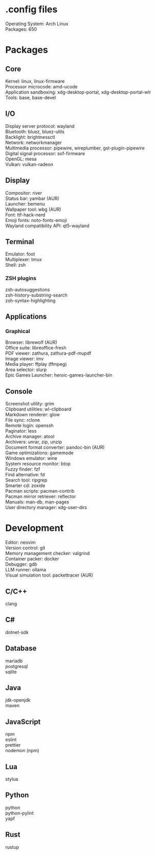 # .config files

Operating System: Arch Linux\
Packages: 650

# Packages

## Core

Kernel: linux, linux-firmware\
Processor microcode: amd-ucode\
Application sandboxing: xdg-desktop-portal, xdg-desktop-portal-wlr\
Tools: base, base-devel

## I/O

Display server protocol: wayland\
Bluetooth: bluez, bluez-utils\
Backlight: brightnessctl\
Network: networkmanager\
Multimedia processor: pipewire, wireplumber, gst-plugin-pipewire\
Digital signal processor: sof-firmware\
OpenGL: mesa\
Vulkan: vulkan-radeon

## Display

Compositor: river\
Status bar: yambar (AUR)\
Launcher: bemenu\
Wallpaper tool: wbg (AUR)\
Font: ttf-hack-nerd\
Emoji fonts: noto-fonts-emoji\
Wayland compatibility API: qt5-wayland

## Terminal

Emulator: foot\
Multiplexer: tmux\
Shell: zsh

### ZSH plugins

zsh-autosuggestions\
zsh-history-substring-search\
zsh-syntax-highlighting

## Applications

### Graphical

Browser: librewolf (AUR)\
Office suite: libreoffice-fresh\
PDF viewer: zathura, zathura-pdf-mupdf\
Image viewer: imv\
Media player: ffplay (ffmpeg)\
Area selector: slurp\
Epic Games Launcher: heroic-games-launcher-bin

## Console

Screenshot utility: grim\
Clipboard utilities: wl-clipboard\
Markdown renderer: glow\
File sync: rclone\
Remote login: openssh\
Paginator: less\
Archive manager: atool\
Archivers: unrar, zip, unzip\
Document format converter: pandoc-bin (AUR)\
Game optimizations: gamemode\
Windows emulator: wine\
System resource monitor: btop\
Fuzzy finder: fzf\
Find alternative: fd\
Search tool: ripgrep\
Smarter cd: zoxide\
Pacman scripts: pacman-contrib\
Pacman mirror retriever: reflector\
Manuals: man-db, man-pages\
User directory manager: xdg-user-dirs

# Development

Editor: neovim\
Version control: git\
Memory management checker: valgrind\
Container packer: docker\
Debugger: gdb\
LLM runner: ollama\
Visual simulation tool: packettracer (AUR)

## C/C++

clang

## C#

dotnet-sdk

## Database

mariadb\
postgresql\
sqlite

## Java

jdk-openjdk\
maven

## JavaScript

npm\
eslint\
prettier\
nodemon (npm)

## Lua

stylua

## Python

python\
python-pylint\
yapf

## Rust

rustup
